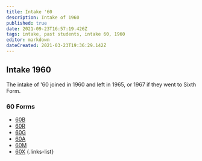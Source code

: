 ```yaml
---
title: Intake '60
description: Intake of 1960
published: true
date: 2021-09-23T16:57:19.426Z
tags: intake, past students, intake 60, 1960
editor: markdown
dateCreated: 2021-03-23T19:36:29.142Z
---
```


## Intake 1960
The intake of '60 joined in 1960 and left in 1965, or 1967 if they went to Sixth Form.

### 60 Forms
- [60B](/students/past/intake-60/b)
- [60R](/students/past/intake-60/r)
- [60G](/students/past/intake-60/g)
- [60A](/students/past/intake-60/a)
- [60M](/students/past/intake-60/m)
- [60X](/students/past/intake-60/x)
{.links-list}